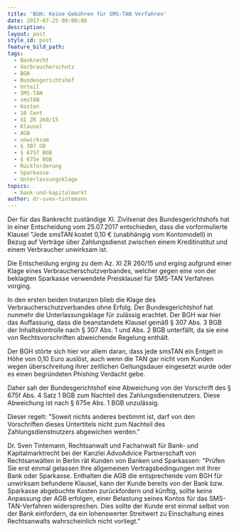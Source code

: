 ```yaml
---
title: 'BGH: Keine Gebühren für SMS-TAN Verfahren'
date: 2017-07-25 00:00:00
description:
layout: post
style_id: post
feature_bild_path:
tags:
  - Bankrecht
  - Verbraucherschutz
  - BGH
  - Bundesgerichtshof
  - Urteil
  - SMS-TAN
  - smsTAN
  - Kosten
  - 10 Cent
  - XI ZR 260/15
  - Klausel
  - AGB
  - unwirksam
  - § 307 GB
  - § 675f BGB
  - § 675e BGB
  - Rückforderung
  - Sparkasse
  - Unterlassungsklage
topics:
  - bank-und-kapitalmarkt
author: dr-sven-tintemann
---
```



Der f&uuml;r das Bankrecht zust&auml;ndige XI. Zivilsenat des Bundesgerichtshofs hat in einer Entscheidung vom 25.07.2017 entschieden, dass die vorformulierte Klausel "Jede smsTAN kostet 0,10 € (unabh&auml;ngig vom Kontomodell) in Bezug auf Vertr&auml;ge &uuml;ber Zahlungsdienst zwischen einem Kreditinstitut und einem Verbraucher unwirksam ist.

Die Entscheidung erging zu dem Az. XI ZR 260/15 und erging aufgrund einer Klage eines Verbraucherschutzverbandes, welcher gegen eine von der beklagten Sparkasse verwendete Preisklausel f&uuml;r SMS-TAN Verfahren vorging.

In den ersten beiden Instanzen blieb die Klage des Verbraucherschutzverbandes ohne Erfolg. Der Bundesgerichtshof hat nunmehr die Unterlassungsklage f&uuml;r zul&auml;ssig erachtet. Der BGH war hier das Auffassung, dass die beanstandete Klausel gem&auml;&szlig; &sect; 307 Abs. 3 BGB der Inhaltskontrolle nach &sect; 307 Abs. 1 und Abs. 2 BGB unterf&auml;llt, da sie eine von Rechtsvorschriften abweichende Regelung enth&auml;lt.

Der BGH st&ouml;rte sich hier vor allem daran, dass jede smsTAN ein Entgelt in H&ouml;he von 0,10 Euro ausl&ouml;st, auch wenn die TAN gar nicht vom Kunden wegen &uuml;berschreitung ihrer zeitlichen Geltungsdauer eingesetzt wurde oder es einen begr&uuml;ndeten Phishing Verdacht gebe.

Daher sah der Bundesgerichtshof eine Abweichung von der Vorschrift des &sect; 675f Abs. 4 Satz 1 BGB zum Nachteil des Zahlungsdienstenutzers. Diese Abweichung ist nach &sect; 675e Abs. 1 BGB unzul&auml;ssig.

Dieser regelt: "Soweit nichts anderes bestimmt ist, darf von den Vorschriften dieses Untertitels nicht zum Nachteil des Zahlungsdienstnutzers abgewichen werden."

Dr. Sven Tintemann, Rechtsanwalt und Fachanwalt f&uuml;r Bank- und Kapitalmarktrecht bei der Kanzlei AdvoAdvice Partnerschaft von Rechtsanw&auml;lten in Berlin r&auml;t Kunden von Banken und Sparkassen: "Pr&uuml;fen Sie erst einmal gelassen Ihre allgemeinen Vertragsbedingungen mit Ihrer Bank oder Sparkasse. Enthalten die AGB die entsprechende vom BGH f&uuml;r unwirksam befundene Klausel, kann der Kunde bereits von der Bank bzw. Sparkasse abgebuchte Kosten zur&uuml;ckfordern und k&uuml;nftig, sollte keine Anpassung der AGB erfolgen, einer Belastung seines Kontos f&uuml;r das SMS-TAN-Verfahren widersprechen. Dies sollte der Kunde erst einmal selbst von der Bank einfordern, da ein lohenswerter Streitwert zu Einschaltung eines Rechtsanwalts wahrscheinlich nicht vorliegt."

&nbsp;
